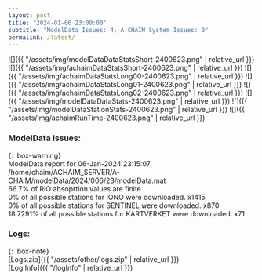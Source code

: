 ```yaml
---
layout: post
title: "2024-01-06 23:00:00"
subtitle: "ModelData Issues: 4; A-CHAIM System Issues: 0"
permalink: /latest/
---
```


![]({{ "/assets/img/modelDataDataStatsShort-2400623.png" | relative_url }})
![]({{ "/assets/img/achaimDataStatsShort-2400623.png" | relative_url }})
![]({{ "/assets/img/achaimDataStatsLong00-2400623.png" | relative_url }})
![]({{ "/assets/img/achaimDataStatsLong01-2400623.png" | relative_url }})
![]({{ "/assets/img/achaimDataStatsLong02-2400623.png" | relative_url }})
![]({{ "/assets/img/modelDataDataStats-2400623.png" | relative_url }})
![]({{ "/assets/img/modelDataStationStats-2400623.png" | relative_url }})
![]({{ "/assets/img/achaimRunTime-2400623.png" | relative_url }})


### ModelData Issues:  
  
{: .box-warning}  
 ModelData report for 06-Jan-2024 23:15:07   
 /home/chaim/ACHAIM_SERVER/A-CHAIM/modelData/2024/006/23/modelData.mat   
 66.7% of RIO absoprtion values are finite   
 0% of all possible stations for IONO were downloaded. x1415   
 0% of all possible stations for SENTINEL were downloaded. x870   
 18.7291% of all possible stations for KARTVERKET were downloaded. x71   
  


### Logs:  
  
{: .box-note}  
[Logs.zip]({{ "/assets/other/logs.zip" | relative_url }})  
[Log Info]({{ "/logInfo" | relative_url }})  
